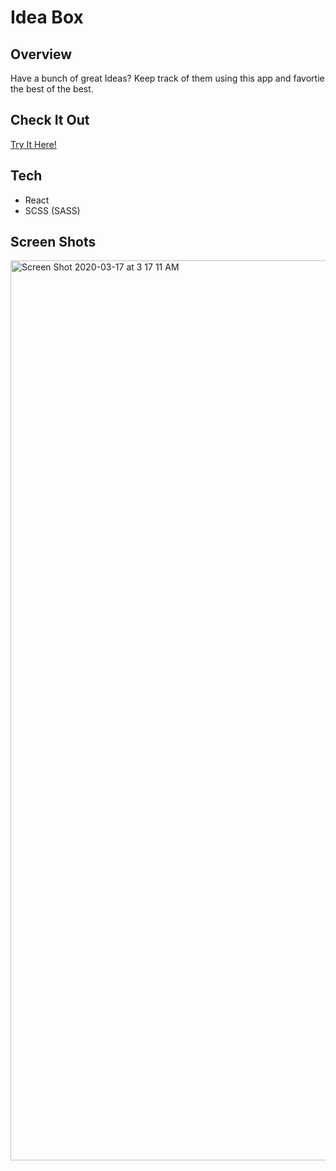 # Idea Box

## Overview
Have a bunch of great Ideas? Keep track of them using this app and favortie the best of the best.

## Check It Out
[Try It Here!](https://jeduardorjx.github.io/idea-box-react/)

## Tech 
* React
* SCSS (SASS)

## Screen Shots
<img width="1440" alt="Screen Shot 2020-03-17 at 3 17 11 AM" src="https://user-images.githubusercontent.com/48504854/76841301-35315100-67fe-11ea-89f7-2ad6e094a5a9.png">
